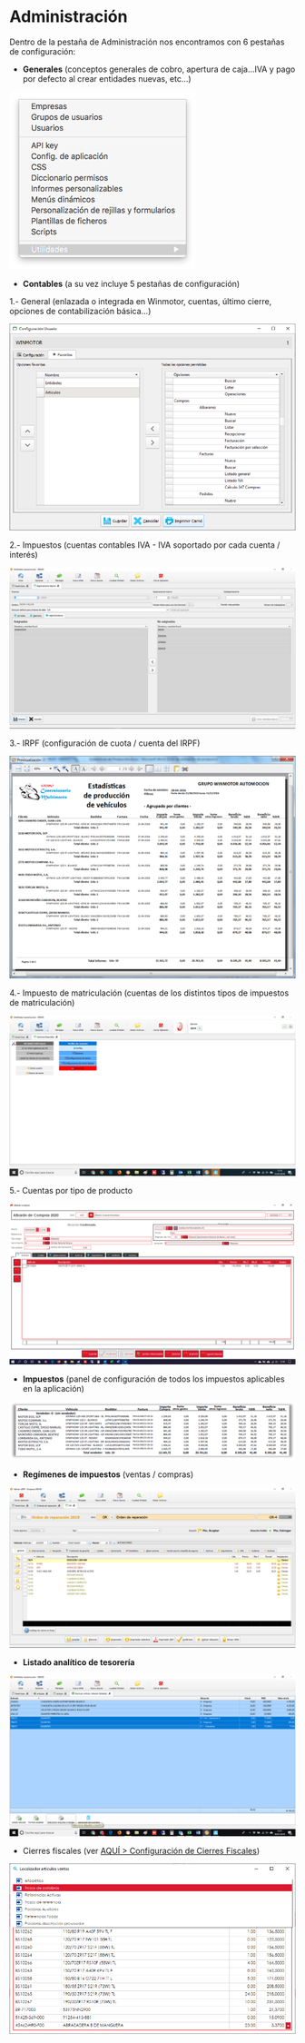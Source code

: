 # Administración

Dentro de la pestaña de Administración nos encontramos con 6 pestañas de configuración:

* **Generales** \(conceptos generales de cobro, apertura de caja...IVA y pago por defecto al crear entidades nuevas, etc...\)

![](../../../.gitbook/assets/image%20%28419%29.png)

* **Contables** \(a su vez incluye 5 pestañas de configuración\)

1.- General \(enlazada o integrada en Winmotor, cuentas, último cierre, opciones de contabilización básica...\)

![](../../../.gitbook/assets/image%20%28541%29.png)

2.- Impuestos \(cuentas contables IVA - IVA soportado por cada cuenta / interés\)

![](../../../.gitbook/assets/image%20%2819%29.png)

3.- IRPF \(configuración de cuota / cuenta del IRPF\)

![](../../../.gitbook/assets/image%20%28330%29.png)

4.- Impuesto de matriculación \(cuentas de los distintos tipos de impuestos de matriculación\)

![](../../../.gitbook/assets/image%20%2871%29.png)

5.- Cuentas por tipo de producto

![](../../../.gitbook/assets/image%20%28458%29.png)

* **Impuestos** \(panel de configuración de todos los impuestos aplicables en la aplicación\)

![](../../../.gitbook/assets/image%20%28128%29.png)

* **Regímenes de impuestos** \(ventas / compras\)

![](../../../.gitbook/assets/image%20%28175%29.png)

* **Listado analítico de tesorería**

![](../../../.gitbook/assets/image%20%28314%29.png)

* Cierres fiscales \(ver [AQUÍ &gt; Configuración de Cierres Fiscales](../../administracion/enlace-contable/cierres-fiscales.md)\)

![](../../../.gitbook/assets/image%20%28439%29.png)





